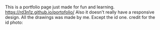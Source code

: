 This is a portfolio page just made for fun and learning. 
https://rd3n1z.github.io/portofolio/
Also it doesn't really have a responsive design.
All the drawings was made by me.
Except the id one.
credit for the id photo:
